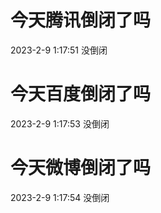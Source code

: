 # 今天腾讯倒闭了吗

2023-2-9 1:17:51 没倒闭

# 今天百度倒闭了吗

2023-2-9 1:17:53 没倒闭

# 今天微博倒闭了吗

2023-2-9 1:17:54 没倒闭

